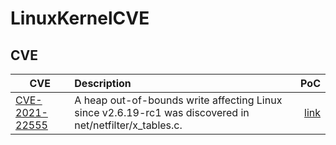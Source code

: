 # LinuxKernelCVE
## CVE

| CVE | Description | PoC |
|---|:---|---:|
|[CVE-2021-22555](https://cve.mitre.org/cgi-bin/cvename.cgi?name=CVE-2021-22555) | A heap out-of-bounds write affecting Linux since v2.6.19-rc1 was discovered in net/netfilter/x_tables.c.  |[link](https://github.com/google/security-research/blob/master/pocs/linux/cve-2021-22555/writeup.md)|
